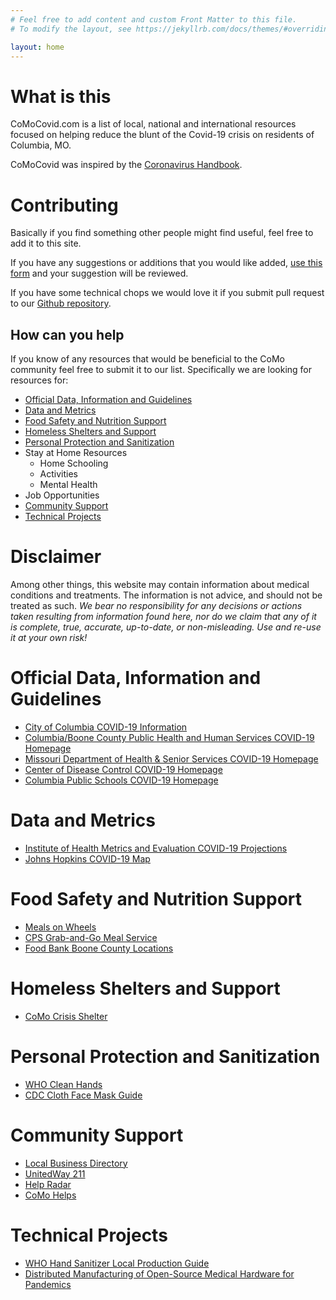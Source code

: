 ```yaml
---
# Feel free to add content and custom Front Matter to this file.
# To modify the layout, see https://jekyllrb.com/docs/themes/#overriding-theme-defaults

layout: home
---
```


# What is this

CoMoCovid.com is a list of local, national and international resources focused on helping reduce the blunt of the Covid-19 crisis on residents of Columbia, MO.

CoMoCovid was inspired by the [Coronavirus Handbook](https://coronavirustechhandbook.com/home).

# Contributing

Basically if you find something other people might find useful, feel free to add it to this site.

If you have any suggestions or additions that you would like added, [use this form](https://docs.google.com/forms/d/1FIxZZkxYtCW5SjPhBAMVkWjm5BIb9twVGAzKBCo1L3M/) and your suggestion will be reviewed. 

If you have some technical chops we would love it if you submit pull request to our [Github repository](https://github.com/tantalum/comocovid.com).

## How can you help

If you know of any resources that would be beneficial to the CoMo community feel free to submit it to our list. Specifically we are looking for resources for:

* [Official Data, Information and Guidelines](#official-data-information-and-guidelines)
* [Data and Metrics](#data-and-metrics)
* [Food Safety and Nutrition Support](#food-safety-and-nutrition-support)
* [Homeless Shelters and Support](#homeless-shelters-and-support)
* [Personal Protection and Sanitization](#personal-protection-and-sanitization)
* Stay at Home Resources
    * Home Schooling
    * Activities
    * Mental Health
* Job Opportunities
* [Community Support](#community-support)
* [Technical Projects](#technical-projects)

# Disclaimer

Among other things, this website may contain information about medical conditions and treatments. The information is not advice, and should not be treated as such. *We bear no responsibility for any decisions or actions taken resulting from information found here, nor do we claim that any of it is complete, true, accurate, up-to-date, or non-misleading. Use and re-use it at your own risk!*

# Official Data, Information and Guidelines

- [City of Columbia COVID-19 Information](https://www.como.gov/coronavirus/)
- [Columbia/Boone County Public Health and Human Services COVID-19 Homepage](https://www.como.gov/health/novel-coronavirus-2019-covid-19/)
- [Missouri Department of Health & Senior Services COVID-19 Homepage](https://health.mo.gov/living/healthcondiseases/communicable/novel-coronavirus/)
- [Center of Disease Control COVID-19 Homepage](https://www.cdc.gov/coronavirus/2019-ncov/index.html)
- [Columbia Public Schools COVID-19 Homepage](https://www.cpsk12.org/Page/11993)

# Data and Metrics

- [Institute of Health Metrics and Evaluation COVID-19 Projections](https://covid19.healthdata.org/projections)
- [Johns Hopkins COVID-19 Map](https://coronavirus.jhu.edu/map.html)

# Food Safety and Nutrition Support

- [Meals on Wheels](https://mealsonwheelscolumbia.org/)
- [CPS Grab-and-Go Meal Service](https://www.cpsk12.org/cms/lib/MO01909752/Centricity/Domain/9415/CPS%20Grab-and-Go%20Meals.pdf)
- [Food Bank Boone County Locations](https://sharefoodbringhope.org/agencies/boone)

# Homeless Shelters and Support

- [CoMo Crisis Shelter](http://comocrisisshelter.com/)

# Personal Protection and Sanitization

- [WHO Clean Hands](https://www.who.int/gpsc/clean_hands_protection/en/)
- [CDC Cloth Face Mask Guide](https://www.cdc.gov/coronavirus/2019-ncov/prevent-getting-sick/diy-cloth-face-coverings.html)

# Community Support

- [Local Business Directory](https://www.google.com/maps/d/u/1/viewer?mid=16A_UBAJyqUX-Wu9I8_TYE1NtUeixsQSW&ll=38.94159785119063%2C-92.31605704999998&z=13)
- [UnitedWay 211](http://www.211helps.org/)
- [Help Radar](https://helpradar.co/)
- [CoMo Helps](https://comohelps.org/)


# Technical Projects

- [WHO Hand Sanitizer Local Production Guide](https://www.who.int/gpsc/5may/Guide_to_Local_Production.pdf)
- [Distributed Manufacturing of Open-Source Medical Hardware for Pandemics](https://www.preprints.org/manuscript/202004.0054/v1)
